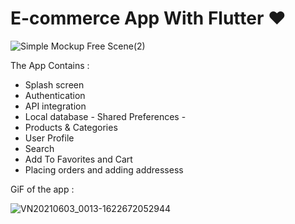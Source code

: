# E-commerce App With Flutter ❤️

![Simple Mockup Free Scene(2)](https://user-images.githubusercontent.com/91206852/138509545-4329bcbc-ba44-4e05-bbef-c86f6af91d97.jpg)

The App Contains :

- Splash screen
- Authentication
- API integration
- Local database - Shared Preferences -
- Products & Categories
- User Profile
- Search
- Add To Favorites and Cart
- Placing orders and adding addressess

GiF of the app :

![VN20210603_0013-1622672052944](https://user-images.githubusercontent.com/91206852/134370307-769d3967-af33-4fa9-a3d6-192d0c80ffd9.gif)
